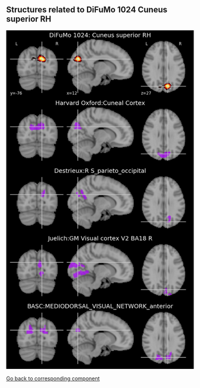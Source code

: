 


## Structures related to DiFuMo 1024 Cuneus superior RH

![914](914.jpg "Structures related to DiFuMo 1024 Cuneus superior RH")

[Go back to corresponding component](https://parietal-inria.github.io/DiFuMo/1024/html/914.html)